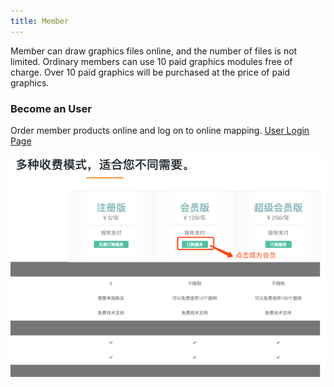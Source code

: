 ```yaml
---
title: Member
---
```

Member can draw graphics files online, and the number of files is not limited. Ordinary members can use 10 paid graphics modules free of charge. Over 10 paid graphics will be purchased at the price of paid graphics.
### Become an User
Order member products online and log on to online mapping. [User Login Page](https://www.freedgo.com/login.html "Online Freedgo Design")

![Become a member](/public/themes/freedgo/getuser.png "Become a member")